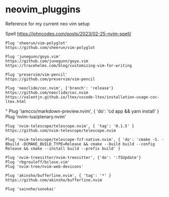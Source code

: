 # neovim_pluggins
Reference for my current neo vim setup

Spell
https://johncodes.com/posts/2023/02-25-nvim-spell/

    Plug 'sheerun/vim-polyglot'
    https://github.com/sheerun/vim-polyglot
    
    Plug 'junegunn/goyo.vim'
    https://github.com/junegunn/goyo.vim
    https://tracehelms.com/blog/customizing-vim-for-writing
    
    Plug 'preservim/vim-pencil'
    https://github.com/preservim/vim-pencil
    
    Plug 'neoclide/coc.nvim', {'branch': 'release'}
    https://github.com/neoclide/coc.nvim
    https://valentjn.github.io/ltex/vscode-ltex/installation-usage-coc-ltex.html
    
"    Plug 'iamcco/markdown-preview.nvim', { 'do': 'cd app && yarn install' }
    Plug 'nvim-lua/plenary.nvim'
    
    Plug 'nvim-telescope/telescope.nvim', { 'tag': '0.1.5' }
    https://github.com/nvim-telescope/telescope.nvim
    
    Plug 'nvim-telescope/telescope-fzf-native.nvim', { 'do': 'cmake -S. -Bbuild -DCMAKE_BUILD_TYPE=Release && cmake --build build --config Release && cmake --install build --prefix build' }
    
    Plug 'nvim-treesitter/nvim-treesitter', {'do': ':TSUpdate'}
    Plug 'rbgrouleff/bclose.vim'
    Plug 'nvim-tree/nvim-web-devicons'
    
    Plug 'akinsho/bufferline.nvim', { 'tag': '*' } 
    https://github.com/akinsho/bufferline.nvim
    
    Plug 'sainnhe/sonokai'
